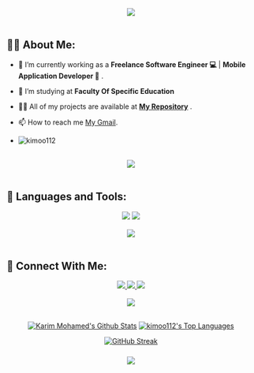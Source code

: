 <div align="center">
    <img src="https://readme-typing-svg.herokuapp.com/?font=Righteous&size=35&center=true&vCenter=true&width=500&height=70&duration=4000&lines=Hi+There!+👋;+I'm+Karim+Mohamed!+🚀;" />
</div>

<br>

## 🙋‍♂️ About Me:

- 🔭 I’m currently working as a **Freelance Software Engineer 💻** | **Mobile Application Developer 📱** .

- 🌱 I’m studying at **Faculty Of Specific Education**
  
- 👨‍💻 All of my projects are available at **[My Repository](https://github.com/kimoo112?tab=repositories)** .


- 📫 How to reach me [My Gmail](mailto:devkarimmohamed22@gmail.com).
  
- <p align="left"> <img src="https://komarev.com/ghpvc/?username=kimoo112&label=Profile%20views&color=0e75b6&style=flat" alt="kimoo112" /> </p>
<br>
<div align="center">
    <img src="https://user-images.githubusercontent.com/73097560/115834477-dbab4500-a447-11eb-908a-139a6edaec5c.gif" />
</div>
<br>

## 🚀 Languages and Tools:
<div align="center">
    <img src="https://skillicons.dev/icons?i=flutter,dart,firebase,django,python" />
    <img src="https://skillicons.dev/icons?i=git,github,androidstudio,vscode,figma,postman" /><br>
</div>
<br>
<div align="center">
    <img src="https://user-images.githubusercontent.com/73097560/115834477-dbab4500-a447-11eb-908a-139a6edaec5c.gif" />
</div>
<br>

## 🤝 Connect With Me:

<div align="center">
    <a href="https://www.linkedin.com/in/karim-mohamed-2a2890294?utm_source=share&utm_campaign=share_via&utm_content=profile&utm_medium=android_app" target="_blank">
        <img src="https://img.shields.io/badge/LinkedIn-0077B5?style=for-the-badge&logo=linkedin&logoColor=white" target="_blank" />
    </a>
  <a href="mailto:devkarimmohamed22@gmail.com">
    <img src="https://img.shields.io/badge/Gmail-333333?style=for-the-badge&logo=gmail&logoColor=red" />

  
  </a>
     </a>
     <a href="https://wa.me/+201275619451?text=Hello Karim,iam from GitHub Repository \nHow are you ♥️">
    <img src="https://img.shields.io/badge/WhatsApp-65B741?style=for-the-badge&logo=whatsapp&logoColor=white" />
  </a>
</div>

<br>
<div align="center">
    <img src="https://user-images.githubusercontent.com/73097560/115834477-dbab4500-a447-11eb-908a-139a6edaec5c.gif" />
</div>
<br>

<p align="center">
<a href="https://github.com/kimoo112/github-readme-stats"><img alt="Karim Mohamed's Github Stats" src="https://github-readme-stats.vercel.app/api?username=kimoo112&show_icons=true&count_private=true&theme=react&hide_border=true&bg_color=0D1117" /></a>
<a href="https://github.com/kimoo112/github-readme-stats"><img alt="kimoo112's Top Languages" src="https://github-readme-stats.vercel.app/api/top-langs/?username=kimoo112&langs_count=8&count_private=true&layout=compact&theme=react&hide_border=true&bg_color=0D1117" /></a>
</p>
<p align="center">
<a href="https://git.io/streak-stats"><img src="https://github-readme-streak-stats.herokuapp.com?user=kimoo112&theme=shadow-blue" alt="GitHub Streak" /></a>
</p>
<h3 align="center">
 <img src="https://readme-typing-svg.herokuapp.com/?font=Righteous&size=25&center=true&vCenter=true&width=500&height=70&duration=4000&lines=+Unlock+the+secrets+of+my+code+vault+🗝️+💻;+Dive+in+and+explore+🌊;Thanks+for+visiting!+❤️">

</h3>

